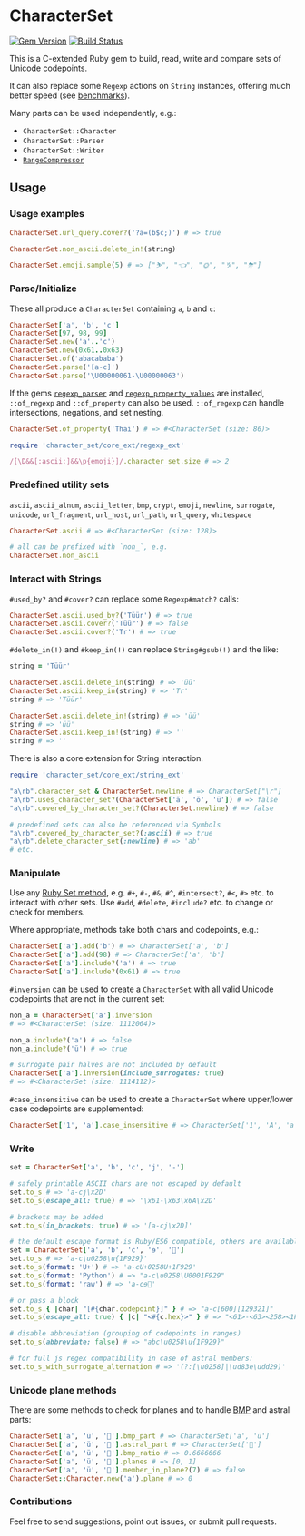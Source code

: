 # CharacterSet

[![Gem Version](https://badge.fury.io/rb/character_set.svg)](http://badge.fury.io/rb/character_set)
[![Build Status](https://travis-ci.org/jaynetics/character_set.svg?branch=master)](https://travis-ci.org/jaynetics/character_set)

This is a C-extended Ruby gem to build, read, write and compare sets of Unicode codepoints.

It can also replace some `Regexp` actions on `String` instances, offering much better speed (see [benchmarks](./BENCHMARK.md)).

Many parts can be used independently, e.g.:
- `CharacterSet::Character`
- `CharacterSet::Parser`
- `CharacterSet::Writer`
- [`RangeCompressor`](https://github.com/jaynetics/range_compressor)

## Usage

### Usage examples

```ruby
CharacterSet.url_query.cover?('?a=(b$c;)') # => true

CharacterSet.non_ascii.delete_in!(string)

CharacterSet.emoji.sample(5) # => ["⛷", "👈", "🌞", "♑", "⛈"]
```

### Parse/Initialize

These all produce a `CharacterSet` containing `a`, `b` and `c`:

```ruby
CharacterSet['a', 'b', 'c']
CharacterSet[97, 98, 99]
CharacterSet.new('a'..'c')
CharacterSet.new(0x61..0x63)
CharacterSet.of('abacababa')
CharacterSet.parse('[a-c]')
CharacterSet.parse('\U00000061-\U00000063')
```

If the gems [`regexp_parser`](https://github.com/ammar/regexp_parser) and [`regexp_property_values`](https://github.com/jaynetics/regexp_property_values) are installed, `::of_regexp` and `::of_property` can also be used. `::of_regexp` can handle intersections, negations, and set nesting.

```ruby
CharacterSet.of_property('Thai') # => #<CharacterSet (size: 86)>

require 'character_set/core_ext/regexp_ext'

/[\D&&[:ascii:]&&\p{emoji}]/.character_set.size # => 2
```

### Predefined utility sets

`ascii`, `ascii_alnum`, `ascii_letter`, `bmp`, `crypt`, `emoji`, `newline`, `surrogate`, `unicode`, `url_fragment`, `url_host`, `url_path`, `url_query`, `whitespace`

```ruby
CharacterSet.ascii # => #<CharacterSet (size: 128)>

# all can be prefixed with `non_`, e.g.
CharacterSet.non_ascii
```

### Interact with Strings

`#used_by?` and `#cover?` can replace some `Regexp#match?` calls:

```ruby
CharacterSet.ascii.used_by?('Tüür') # => true
CharacterSet.ascii.cover?('Tüür') # => false
CharacterSet.ascii.cover?('Tr') # => true
```

`#delete_in(!)` and `#keep_in(!)` can replace `String#gsub(!)` and the like:

```ruby
string = 'Tüür'

CharacterSet.ascii.delete_in(string) # => 'üü'
CharacterSet.ascii.keep_in(string) # => 'Tr'
string # => 'Tüür'

CharacterSet.ascii.delete_in!(string) # => 'üü'
string # => 'üü'
CharacterSet.ascii.keep_in!(string) # => ''
string # => ''
```

There is also a core extension for String interaction.
```ruby
require 'character_set/core_ext/string_ext'

"a\rb".character_set & CharacterSet.newline # => CharacterSet["\r"]
"a\rb".uses_character_set?(CharacterSet['ä', 'ö', 'ü']) # => false
"a\rb".covered_by_character_set?(CharacterSet.newline) # => false

# predefined sets can also be referenced via Symbols
"a\rb".covered_by_character_set?(:ascii) # => true
"a\rb".delete_character_set(:newline) # => 'ab'
# etc.
```

### Manipulate

Use any [Ruby Set method](https://ruby-doc.org/stdlib-2.5.1/libdoc/set/rdoc/Set.html), e.g. `#+`, `#-`, `#&`, `#^`, `#intersect?`, `#<`, `#>` etc. to interact with other sets. Use `#add`, `#delete`, `#include?` etc. to change or check for members.

Where appropriate, methods take both chars and codepoints, e.g.:

```ruby
CharacterSet['a'].add('b') # => CharacterSet['a', 'b']
CharacterSet['a'].add(98) # => CharacterSet['a', 'b']
CharacterSet['a'].include?('a') # => true
CharacterSet['a'].include?(0x61) # => true
```

`#inversion` can be used to create a `CharacterSet` with all valid Unicode codepoints that are not in the current set:

```ruby
non_a = CharacterSet['a'].inversion
# => #<CharacterSet (size: 1112064)>

non_a.include?('a') # => false
non_a.include?('ü') # => true

# surrogate pair halves are not included by default
CharacterSet['a'].inversion(include_surrogates: true)
# => #<CharacterSet (size: 1114112)>
```

`#case_insensitive` can be used to create a `CharacterSet` where upper/lower case codepoints are supplemented:

```ruby
CharacterSet['1', 'a'].case_insensitive # => CharacterSet['1', 'A', 'a']
```

### Write
```ruby
set = CharacterSet['a', 'b', 'c', 'j', '-']

# safely printable ASCII chars are not escaped by default
set.to_s # => 'a-cj\x2D'
set.to_s(escape_all: true) # => '\x61-\x63\x6A\x2D'

# brackets may be added
set.to_s(in_brackets: true) # => '[a-cj\x2D]'

# the default escape format is Ruby/ES6 compatible, others are available
set = CharacterSet['a', 'b', 'c', 'ɘ', '🤩']
set.to_s # => 'a-c\u0258\u{1F929}'
set.to_s(format: 'U+') # => 'a-cU+0258U+1F929'
set.to_s(format: 'Python') # => "a-c\u0258\U0001F929"
set.to_s(format: 'raw') # => 'a-cɘ🤩'

# or pass a block
set.to_s { |char| "[#{char.codepoint}]" } # => "a-c[600][129321]"
set.to_s(escape_all: true) { |c| "<#{c.hex}>" } # => "<61>-<63><258><1F929>"

# disable abbreviation (grouping of codepoints in ranges)
set.to_s(abbreviate: false) # => "abc\u0258\u{1F929}"

# for full js regex compatibility in case of astral members:
set.to_s_with_surrogate_alternation # => '(?:[\u0258]|\ud83e\udd29)'
```

### Unicode plane methods

There are some methods to check for planes and to handle [BMP](https://en.wikipedia.org/wiki/Plane_%28Unicode%29#Basic_Multilingual_Plane) and astral parts:
```Ruby
CharacterSet['a', 'ü', '🤩'].bmp_part # => CharacterSet['a', 'ü']
CharacterSet['a', 'ü', '🤩'].astral_part # => CharacterSet['🤩']
CharacterSet['a', 'ü', '🤩'].bmp_ratio # => 0.6666666
CharacterSet['a', 'ü', '🤩'].planes # => [0, 1]
CharacterSet['a', 'ü', '🤩'].member_in_plane?(7) # => false
CharacterSet::Character.new('a').plane # => 0
```

### Contributions

Feel free to send suggestions, point out issues, or submit pull requests.
